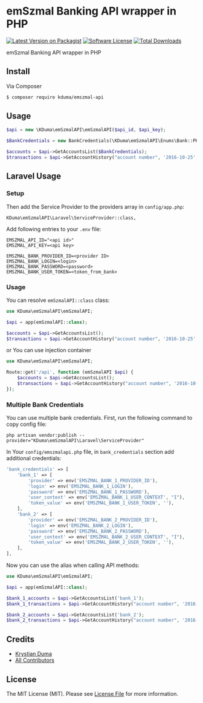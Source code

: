 # emSzmal Banking API wrapper in PHP

[![Latest Version on Packagist][ico-version]][link-packagist]
[![Software License][ico-license]](LICENSE.md)
[![Total Downloads][ico-downloads]][link-downloads]

emSzmal Banking API wrapper in PHP

## Install

Via Composer

``` bash
$ composer require kduma/emszmal-api
```

## Usage

``` php
$api = new \KDuma\emSzmalAPI\emSzmalAPI($api_id, $api_key);

$BankCredentials = new BankCredentials(\KDuma\emSzmalAPI\Enums\Bank::PKOiPKO, "Login", "Password");

$accounts = $api->GetAccountsList($BankCredentials);
$transactions = $api->GetAccountHistory("account number", '2016-10-25', '2016-10-30', $BankCredentials);
```

## Laravel Usage

### Setup

Then add the Service Provider to the providers array in `config/app.php`:

    KDuma\emSzmalAPI\Laravel\ServiceProvider::class,

Add following entries to your `.env` file:

	EMSZMAL_API_ID="<api id>"
	EMSZMAL_API_KEY=<api key>

	EMSZMAL_BANK_PROVIDER_ID=<provider ID>
	EMSZMAL_BANK_LOGIN=<login>
	EMSZMAL_BANK_PASSWORD=<password>
    EMSZMAL_BANK_USER_TOKEN=<token_from_bank>
    
### Usage
You can resolve `emSzmalAPI::class` class:
``` php
use KDuma\emSzmalAPI\emSzmalAPI;

$api = app(emSzmalAPI::class);

$accounts = $api->GetAccountsList();
$transactions = $api->GetAccountHistory("account number", '2016-10-25', '2016-10-30');
```
or You can use injection container
``` php
use KDuma\emSzmalAPI\emSzmalAPI;

Route::get('/api', function (emSzmalAPI $api) {
    $accounts = $api->GetAccountsList();
    $transactions = $api->GetAccountHistory("account number", '2016-10-25', '2016-10-30');
});
```
    
### Multiple Bank Credentials

You can use multiple bank credentials. First, run the following command to copy config file:

    php artisan vendor:publish --provider="KDuma\emSzmalAPI\Laravel\ServiceProvider"

In Your `config/emszmalapi.php` file, in `bank_credentials` section add additional credentials:

``` php
'bank_credentials' => [
    'bank_1' => [
        'provider' => env('EMSZMAL_BANK_1_PROVIDER_ID'),
        'login' => env('EMSZMAL_BANK_1_LOGIN'),
        'password' => env('EMSZMAL_BANK_1_PASSWORD'),
        'user_context' => env('EMSZMAL_BANK_1_USER_CONTEXT', "I"),
        'token_value' => env('EMSZMAL_BANK_1_USER_TOKEN', ''),
    ],
    'bank_2' => [
        'provider' => env('EMSZMAL_BANK_2_PROVIDER_ID'),
        'login' => env('EMSZMAL_BANK_2_LOGIN'),
        'password' => env('EMSZMAL_BANK_2_PASSWORD'),
        'user_context' => env('EMSZMAL_BANK_2_USER_CONTEXT', "I"),
        'token_value' => env('EMSZMAL_BANK_2_USER_TOKEN', ''),
    ],
],
```
Now you can use the alias when calling API methods:
``` php
use KDuma\emSzmalAPI\emSzmalAPI;

$api = app(emSzmalAPI::class);

$bank_1_accounts = $api->GetAccountsList('bank_1');
$bank_1_transactions = $api->GetAccountHistory("account number", '2016-10-25', '2016-10-30', 'bank_1');

$bank_2_accounts = $api->GetAccountsList('bank_2');
$bank_2_transactions = $api->GetAccountHistory("account number", '2016-10-25', '2016-10-30', 'bank_2');
```

## Credits

- [Krystian Duma][link-author]
- [All Contributors][link-contributors]

## License

The MIT License (MIT). Please see [License File](LICENSE.md) for more information.

[ico-version]: https://img.shields.io/packagist/v/kduma/emszmal-api.svg?style=flat-square
[ico-license]: https://img.shields.io/badge/license-MIT-brightgreen.svg?style=flat-square
[ico-downloads]: https://img.shields.io/packagist/dt/kduma/emszmal-api.svg?style=flat-square

[link-packagist]: https://packagist.org/packages/kduma/emszmal-api
[link-downloads]: https://packagist.org/packages/kduma/emszmal-api
[link-author]: https://github.com/kduma
[link-contributors]: ../../contributors
